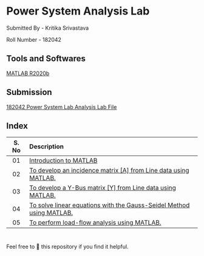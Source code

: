# Power System Analysis Lab

Submitted By - Kritika Srivastava

Roll Number - 182042

## Tools and Softwares 

[MATLAB R2020b](https://www.mathworks.com/products/new_products/release2020b.html)

## Submission

[182042 Power System Lab Analysis Lab File](https://docs.google.com/document/d/1kfLNxA5CYk9WOlrY1vF23WQ3JJu1y9mXBibzYJT7o4I/edit?usp=sharing)

## Index



| S. No      | Description |
| :--------: | :----------- |
|   01    | [Introduction to MATLAB](Lab-1)       |
|   02| [To develop an incidence matrix [A] from Line data using MATLAB.](Lab-2)        |
|   03    | [To develop a Y-Bus matrix [Y] from Line data using MATLAB.](Lab-3)   |
|   04| [To solve linear equations with the Gauss-Seidel Method using MATLAB.](Lab-4)      |
|   05   | [To perform load-flow analysis using MATLAB.](Lab-5)      |
#

Feel free to 🌟 this repository if you find it helpful.